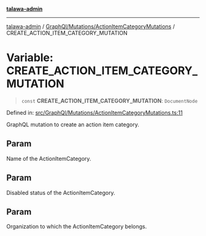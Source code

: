 [**talawa-admin**](../../../../README.md)

***

[talawa-admin](../../../../README.md) / [GraphQl/Mutations/ActionItemCategoryMutations](../README.md) / CREATE\_ACTION\_ITEM\_CATEGORY\_MUTATION

# Variable: CREATE\_ACTION\_ITEM\_CATEGORY\_MUTATION

> `const` **CREATE\_ACTION\_ITEM\_CATEGORY\_MUTATION**: `DocumentNode`

Defined in: [src/GraphQl/Mutations/ActionItemCategoryMutations.ts:11](https://github.com/gautam-divyanshu/talawa-admin/blob/cfee07d9592eee1569f258baf49181c393e48f1b/src/GraphQl/Mutations/ActionItemCategoryMutations.ts#L11)

GraphQL mutation to create an action item category.

## Param

Name of the ActionItemCategory.

## Param

Disabled status of the ActionItemCategory.

## Param

Organization to which the ActionItemCategory belongs.
